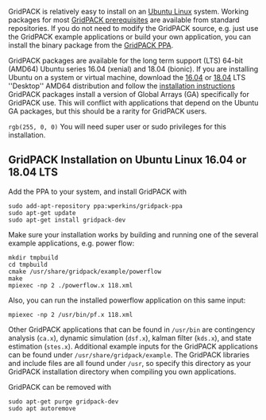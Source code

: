 GridPACK is relatively easy to install on an [Ubuntu Linux](https://www.ubuntu.com/)
system. Working packages for most [GridPACK prerequisites](DUMMY.md)
are available from standard repositories. If you do not
need to modify the GridPACK source, e.g. just use the GridPACK example
applications or build your own application, you can install the binary package
from the
[GridPACK PPA](https://launchpad.net/~wperkins/+archive/ubuntu/gridpack-ppa).

GridPACK packages are available for the long term support (LTS) 64-bit (AMD64)
Ubuntu series 16.04 (xenial) and 18.04 (bionic).  If you are installing Ubuntu
on a system or virtual machine, download the
[16.04](http://releases.ubuntu.com/16.04)
or [18.04](http://releases.ubuntu.com/18.04) LTS ''Desktop'' AMD64
distribution and follow the
[installation instructions](https://tutorials.ubuntu.com/tutorial/tutorial-install-ubuntu-desktop#0)
GridPACK packages install a version of Global
Arrays (GA) specifically for GridPACK use.  This will conflict with applications
that depend on the Ubuntu GA packages, but this should be a rarity for GridPACK
users. 

`rgb(255, 0, 0)` You will need super user or sudo privileges for this installation.

## GridPACK Installation on Ubuntu Linux 16.04 or 18.04 LTS

Add the PPA to your system, and install GridPACK with

```
sudo add-apt-repository ppa:wperkins/gridpack-ppa
sudo apt-get update
sudo apt-get install gridpack-dev
```

Make sure your installation works by building and running one of the several
example applications, e.g. power flow:

```
mkdir tmpbuild
cd tmpbuild
cmake /usr/share/gridpack/example/powerflow
make
mpiexec -np 2 ./powerflow.x 118.xml
```

Also, you can run the installed powerflow application on this same input:

```
mpiexec -np 2 /usr/bin/pf.x 118.xml
```

Other GridPACK applications that can be found in `/usr/bin` are
contingency analysis (`ca.x`), dynamic simulation (`dsf.x`),
kalman filter (`kds.x`), and state estimation (`stes.x`).
Additional example inputs for the GridPACK applications can be found under
`/usr/share/gridpack/example`. The GridPACK libraries and include files
are all found under `/usr`, so specify this directory as your GridPACK
installation directory when compiling you own applications.

GridPACK can be removed with

```
sudo apt-get purge gridpack-dev
sudo apt autoremove
```

